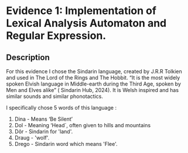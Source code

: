 # Evidence 1: Implementation of Lexical Analysis Automaton and Regular Expression.
## Description

For this evidence I chose the Sindarin language, created by J.R.R Tolkien and used in The Lord of the Rings and The Hobbit. “It is the most widely spoken Elvish language in Middle-earth during the Third Age, spoken by Men and Elves alike” ( Sindarin Hub, 2024). It is Welsh inspired and has similar sounds and similar phonotactics.

I specifically chose 5 words of this language :

1. Dina - Means ‘Be Silent’
2. Dol - Meaning ‘Head`, often given to hills and mountains 
3. Dôr - Sindarin for 'land'.
4. Draug - 'wolf'.
5. Drego - Sindarin word which means 'Flee'.
